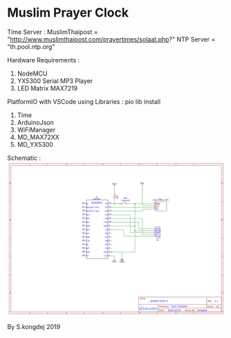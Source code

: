 # Muslim Prayer Clock

Time Server :
MuslimThaipost  = "http://www.muslimthaipost.com/prayertimes/solaat.php?"
NTP Server = "th.pool.ntp.org"

Hardware Requirements :
1. NodeMCU
2. YX5300 Serial MP3 Player
3. LED Matrix MAX7219

PlatformIO with VSCode using Libraries : pio lib install <LIB>
1. Time
2. ArduinoJson
3. WiFiManager
4. MD_MAX72XX
5. MD_YX5300

Schematic :
<img src="lamad.png">

By S.kongdej 2019